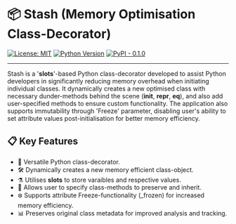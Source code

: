 # 📦 Stash (Memory Optimisation Class-Decorator)

[![License: MIT](https://img.shields.io/badge/License-MIT-green.svg)](LICENSE)
[![Python Version](https://img.shields.io/badge/python-3.8%2B-blue.svg)](https://www.python.org/downloads/)
[![PyPI - 0.1.0](https://img.shields.io/badge/PyPI-coming--soon-yellow)](https://pypi.org/)

---

Stash is a '__slots__'-based Python class-decorator developed to assist Python developers in 
significantly reducing memory overhead when initiating individual classes. It dynamically creates a new optimised class with necessary dunder-methods behind the scene (__init__, __repr__, __eq__), and also add user-specified methods to ensure custom functionality. The application also supports immutability through 'Freeze' parameter, disabling user's ability to set attribute values post-initialisation for better memory efficiency.

## 📋 Key Features
* 🎁 Versatile Python class-decorator.
* 🛠️ Dynamically creates a new memory efficient class-object.
* ⚗️ Utilises __slots__ to store varaibles and respective values.
* 🔄 Allows user to specify class-methods to preserve and inherit.
* ❄️ Supports attribute Freeze-functionality (_frozen) for increased memory efficiency.
* 📊 Preserves original class metadata for improved analysis and tracking.